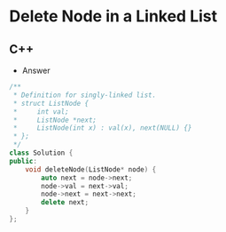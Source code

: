 Delete Node in a Linked List
==========

## C++

  - Answer

  ```cpp
  /**
   * Definition for singly-linked list.
   * struct ListNode {
   *     int val;
   *     ListNode *next;
   *     ListNode(int x) : val(x), next(NULL) {}
   * };
   */
  class Solution {
  public:
      void deleteNode(ListNode* node) {
          auto next = node->next;
          node->val = next->val;
          node->next = next->next;
          delete next;
      }
  };
  ```
